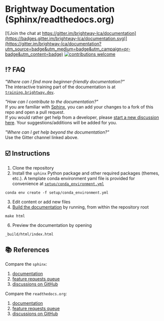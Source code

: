 # Brightway Documentation (Sphinx/readthedocs.org)

[![Join the chat at https://gitter.im/brightway-lca/documentation](https://badges.gitter.im/brightway-lca/documentation.svg)](https://gitter.im/brightway-lca/documentation?utm_source=badge&utm_medium=badge&utm_campaign=pr-badge&utm_content=badge)
[![contributions welcome](https://img.shields.io/badge/contributions-welcome-brightgreen.svg?style=flat)](https://github.com/brightway-lca/brightway-documentation-readthedocs/discussions)

## ⁉️ FAQ

_"Where can I find more beginner-friendly documentation?"_ \
The interactive training part of the documentation is at [`training.brightway.dev`](https://training.brightway.dev/).

_"How can I contribute to the documentation?"_ \
If you are familiar with [Sphinx](https://www.sphinx-doc.org/en/master/), you can add your changes to a fork of this repo and open a pull request. \
If you would rather get help from a developer, please [start a new discussion here](https://github.com/brightway-lca/brightway-documentation/discussions). Your suggestions/additions will be added for you.

_"Where can I get help beyond the documentation?"_ \
Use the Gitter channel linked above.

## ☑️ Instructions

1. Clone the repository
2. Install the `sphinx` Python package and other required packages (themes, etc.). A template conda environment yaml file is provided for convenience at [``setup/conda_environment.yml``](setup/conda_environment.yml)

```
conda env create -f setup/conda_environment.yml
```

3. Edit content or add new files
4. [Build the documentation](https://www.sphinx-doc.org/en/master/usage/quickstart.html) by running, from within the repository root

```
make html
```

6. Preview the documentation by opening

```
_build/html/index.html
```

## 📚 References

Compare the `sphinx`:

1. [documentation](https://jupyterbook.org/en/stable/intro.html)
2. [feature requests queue](https://executablebooks.org/en/latest/feature-vote.html)
3. [discussions on GitHub](https://github.com/orgs/executablebooks/discussions)

Compare the `readthedocs.org`:

1. [documentation](https://jupyterbook.org/en/stable/intro.html)
2. [feature requests queue](https://executablebooks.org/en/latest/feature-vote.html)
3. [discussions on GitHub](https://github.com/orgs/executablebooks/discussions)